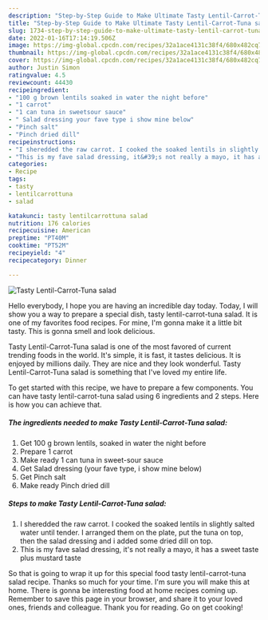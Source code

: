 ```yaml
---
description: "Step-by-Step Guide to Make Ultimate Tasty Lentil-Carrot-Tuna salad"
title: "Step-by-Step Guide to Make Ultimate Tasty Lentil-Carrot-Tuna salad"
slug: 1734-step-by-step-guide-to-make-ultimate-tasty-lentil-carrot-tuna-salad
date: 2022-01-16T17:14:19.506Z
image: https://img-global.cpcdn.com/recipes/32a1ace4131c38f4/680x482cq70/tasty-lentil-carrot-tuna-salad-recipe-main-photo.jpg
thumbnail: https://img-global.cpcdn.com/recipes/32a1ace4131c38f4/680x482cq70/tasty-lentil-carrot-tuna-salad-recipe-main-photo.jpg
cover: https://img-global.cpcdn.com/recipes/32a1ace4131c38f4/680x482cq70/tasty-lentil-carrot-tuna-salad-recipe-main-photo.jpg
author: Justin Simon
ratingvalue: 4.5
reviewcount: 44430
recipeingredient:
- "100 g brown lentils soaked in water the night before"
- "1 carrot"
- "1 can tuna in sweetsour sauce"
- " Salad dressing your fave type i show mine below"
- "Pinch salt"
- "Pinch dried dill"
recipeinstructions:
- "I sheredded the raw carrot. I cooked the soaked lentils in slightly salted water until tender. I arranged them on the plate, put the tuna on top, then the salad dressing and i added some dried dill on top."
- "This is my fave salad dressing, it&#39;s not really a mayo, it has a sweet taste plus mustard taste"
categories:
- Recipe
tags:
- tasty
- lentilcarrottuna
- salad

katakunci: tasty lentilcarrottuna salad 
nutrition: 176 calories
recipecuisine: American
preptime: "PT40M"
cooktime: "PT52M"
recipeyield: "4"
recipecategory: Dinner

---
```



![Tasty Lentil-Carrot-Tuna salad](https://img-global.cpcdn.com/recipes/32a1ace4131c38f4/680x482cq70/tasty-lentil-carrot-tuna-salad-recipe-main-photo.jpg)

Hello everybody, I hope you are having an incredible day today. Today, I will show you a way to prepare a special dish, tasty lentil-carrot-tuna salad. It is one of my favorites food recipes. For mine, I'm gonna make it a little bit tasty. This is gonna smell and look delicious.

Tasty Lentil-Carrot-Tuna salad is one of the most favored of current trending foods in the world. It's simple, it is fast, it tastes delicious. It is enjoyed by millions daily. They are nice and they look wonderful. Tasty Lentil-Carrot-Tuna salad is something that I've loved my entire life.




To get started with this recipe, we have to prepare a few components. You can have tasty lentil-carrot-tuna salad using 6 ingredients and 2 steps. Here is how you can achieve that.

<!--inarticleads1-->

##### The ingredients needed to make Tasty Lentil-Carrot-Tuna salad:

1. Get 100 g brown lentils, soaked in water the night before
1. Prepare 1 carrot
1. Make ready 1 can tuna in sweet-sour sauce
1. Get  Salad dressing (your fave type, i show mine below)
1. Get Pinch salt
1. Make ready Pinch dried dill




<!--inarticleads2-->

##### Steps to make Tasty Lentil-Carrot-Tuna salad:

1. I sheredded the raw carrot. I cooked the soaked lentils in slightly salted water until tender. I arranged them on the plate, put the tuna on top, then the salad dressing and i added some dried dill on top.
1. This is my fave salad dressing, it&#39;s not really a mayo, it has a sweet taste plus mustard taste




So that is going to wrap it up for this special food tasty lentil-carrot-tuna salad recipe. Thanks so much for your time. I'm sure you will make this at home. There is gonna be interesting food at home recipes coming up. Remember to save this page in your browser, and share it to your loved ones, friends and colleague. Thank you for reading. Go on get cooking!

